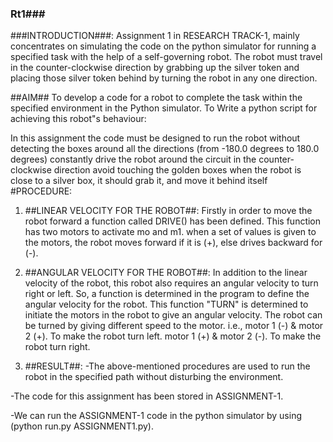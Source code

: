 ### Rt1###
###INTRODUCTION###: Assignment 1 in RESEARCH TRACK-1, mainly concentrates on simulating the code on the python simulator for running a specified task with the help of a self-governing robot. The robot must travel in the counter-clockwise direction by grabbing up the silver token and placing those silver token behind by turning the robot in any one direction.

##AIM##
To develop a code for a robot to complete the task within the specified environment in the Python simulator. To Write a python script for achieving this robot"s behaviour:

In this assignment the code must be designed to run the robot without detecting the boxes around all the directions (from -180.0 degrees to 180.0 degrees)
constantly drive the robot around the circuit in the counter-clockwise direction
avoid touching the golden boxes
when the robot is close to a silver box, it should grab it, and move it behind itself #PROCEDURE:
1. ##LINEAR VELOCITY FOR THE ROBOT##:
Firstly in order to move the robot forward a function called DRIVE() has been defined. This function has two motors to activate mo and m1. when a set of values is given to the motors, the robot moves forward if it is (+), else drives backward for (-).

2. ##ANGULAR VELOCITY FOR THE ROBOT##:
In addition to the linear velocity of the robot, this robot also requires an angular velocity to turn right or left. So, a function is determined in the program to define the angular velocity for the robot. This function "TURN" is determined to initiate the motors in the robot to give an angular velocity. The robot can be turned by giving different speed to the motor. i.e., motor 1 (-) & motor 2 (+). To make the robot turn left. motor 1 (+) & motor 2 (-). To make the robot turn right.


5. ##RESULT##:
-The above-mentioned procedures are used to run the robot in the specified path without disturbing the environment.

-The code for this assignment has been stored in ASSIGNMENT-1.

-We can run the ASSIGNMENT-1 code in the python simulator by using (python run.py ASSIGNMENT1.py).

